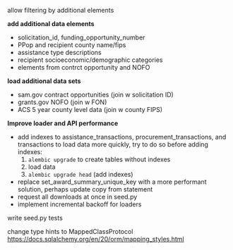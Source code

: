 allow filtering by additional elements

**add additional data elements**
- solicitation_id, funding_opportunity_number
- PPop and recipient county name/fips
- assistance type descriptions
- recipient socioeconomic/demographic categories
- elements from contrct opportunity and NOFO

**load additional data sets**
- sam.gov contract opportunities (join w solicitation ID)
- grants.gov NOFO (join w FON)
- ACS 5 year county level data (join w county FIPS)

**Improve loader and API performance**
- add indexes to assistance_transactions, procurement_transactions, and transactions
to load data more quickly, try to do so before adding indexes:
    1. `alembic upgrade` to create tables without indexes
    2. load data
    3. `alembic upgrade head` (add indexes)
- replace set_award_summary_unique_key with a more performant solution, perhaps
update copy from statement
- request all downloads at once in seed.py
- implement incremental backoff for loaders

write seed.py tests

change type hints to MappedClassProtocol
https://docs.sqlalchemy.org/en/20/orm/mapping_styles.html

